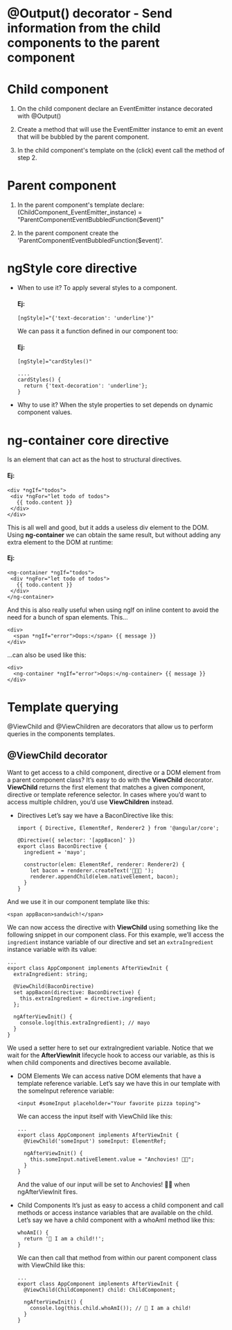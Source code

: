 # @Output() decorator - Send information from the child components to the parent component

# Child component
1) On the child component declare an EventEmitter instance decorated with @Output()

2) Create a method that will use the EventEmitter instance to emit an event that will
   be bubbled by the parent component.
   
3) In the child component's template on the (click) event call the method of step 2.

# Parent component
1) In the parent component's template declare:
   (ChildComponent_EventEmitter_instance) = "ParentComponentEventBubbledFunction($event)"

2) In the parent component create the 'ParentComponentEventBubbledFunction($event)'.

# ngStyle core directive
* When to use it?
  To apply several styles to a component.
  #### Ej:
  ```
  [ngStyle]="{'text-decoration': 'underline'}"
  ```

  We can pass it a function defined in our component too:
  #### Ej:
  ```
  [ngStyle]="cardStyles()"

  ....
  cardStyles() {
    return {'text-decoration': 'underline'};
  }
  ```

* Why to use it?
  When the style properties to set depends on dynamic component values.

# ng-container core directive
Is an element that can act as the host to structural directives.
 #### Ej:
 ``` 
 <div *ngIf="todos">
  <div *ngFor="let todo of todos">
    {{ todo.content }}
  </div>
</div>
 ```
 This is all well and good, but it adds a useless div element to the DOM. Using **ng-container** we can
 obtain the same result, but without adding any extra element to the DOM at runtime:
 #### Ej:
 ``` 
 <ng-container *ngIf="todos">
  <div *ngFor="let todo of todos">
    {{ todo.content }}
  </div>
</ng-container>
```
And this is also really useful when using ngIf on inline content to avoid the need for a bunch of span elements. This…
``` 
<div>
  <span *ngIf="error">Oops:</span> {{ message }}
</div>
```
…can also be used like this:
``` 
<div>
  <ng-container *ngIf="error">Oops:</ng-container> {{ message }}
</div>
```

# Template querying
@ViewChild and @ViewChildren are decorators that allow us to perform queries in the components templates.

## @ViewChild decorator
Want to get access to a child component, directive or a DOM element from a parent component class?  It’s easy to do with the **ViewChild** decorator.
**ViewChild** returns the first element that matches a given component, directive or template reference selector. In cases where you’d want to access multiple children, you’d use **ViewChildren** instead.

* Directives
  Let’s say we have a BaconDirective like this:
  ``` 
  import { Directive, ElementRef, Renderer2 } from '@angular/core';

  @Directive({ selector: '[appBacon]' })
  export class BaconDirective {
    ingredient = 'mayo';

    constructor(elem: ElementRef, renderer: Renderer2) {
      let bacon = renderer.createText('🥓🥓🥓 ');
      renderer.appendChild(elem.nativeElement, bacon);
    }
  }
  ```
And we use it in our component template like this:
``` 
<span appBacon>sandwich!</span>
```
We can now access the directive with **ViewChild** using something like the following snippet in our component class.
For this example, we’ll access the ```ingredient``` instance variable of our directive and set an ```extraIngredient``` instance variable with its value:

``` 
...
export class AppComponent implements AfterViewInit {
  extraIngredient: string;

  @ViewChild(BaconDirective)
  set appBacon(directive: BaconDirective) {
    this.extraIngredient = directive.ingredient;
  };

  ngAfterViewInit() {
    console.log(this.extraIngredient); // mayo
  }
}
```
We used a setter here to set our extraIngredient variable. Notice that we wait for the **AfterViewInit** lifecycle hook to access our variable, as this is when child components and directives become available.

* DOM Elements
  We can access native DOM elements that have a template reference variable. Let’s say we have this in our template with the someInput reference variable:
  ``` 
  <input #someInput placeholder="Your favorite pizza toping">
  ```
  We can access the input itself with ViewChild like this:
  ``` 
  ...
  export class AppComponent implements AfterViewInit {
    @ViewChild('someInput') someInput: ElementRef;

    ngAfterViewInit() {
      this.someInput.nativeElement.value = "Anchovies! 🍕🍕";
    }
  }
  ```
  And the value of our input will be set to Anchovies! 🍕🍕 when ngAfterViewInit fires.

* Child Components
  It’s just as easy to access a child component and call methods or access instance variables that are available on the child. Let’s say we have a child component with a whoAmI method like this:
  ``` 
  whoAmI() {
    return '👶 I am a child!!';
  }
  ```
  We can then call that method from within our parent component class with ViewChild like this: 
  ``` 
  ...
  export class AppComponent implements AfterViewInit {
    @ViewChild(ChildComponent) child: ChildComponent;

    ngAfterViewInit() {
      console.log(this.child.whoAmI()); // 👶 I am a child!
    }
  }
  ```
